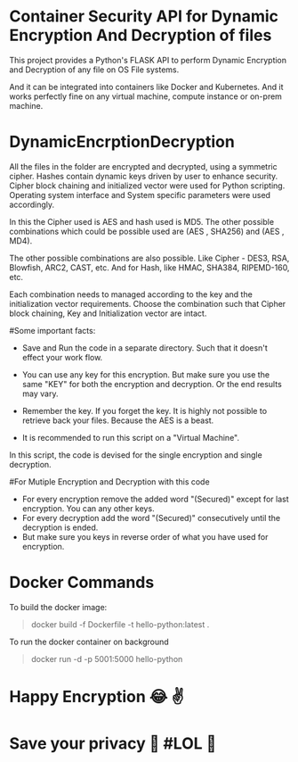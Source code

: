 # Container Security API for Dynamic Encryption And Decryption of files

This project provides a Python's FLASK API to perform Dynamic Encryption and Decryption of any file on OS File systems.

And it can be integrated into containers like Docker and Kubernetes. And it works perfectly fine on any virtual machine, compute instance or on-prem machine. 

# DynamicEncrptionDecryption

All the files in the folder are encrypted and decrypted, using a symmetric cipher.
Hashes contain dynamic keys driven by user to enhance security. 
Cipher block chaining and initialized vector were used for Python scripting. 
Operating system interface and System specific parameters were used accordingly. 

In this the Cipher used is AES and hash used is MD5. The other possible combinations which could be possible used are (AES , SHA256)  and (AES , MD4).  

The other possible combinations are also possible. Like  Cipher - DES3, RSA, Blowfish, ARC2, CAST, etc. 
And for Hash, like HMAC, SHA384, RIPEMD-160, etc.

Each combination needs to managed according to the key and the initialization vector requirements. 
Choose the combination such that Cipher block chaining, Key and Initialization vector are intact. 

#Some important facts:

- Save and Run the code in a separate directory. Such that it doesn't effect your work flow. 

- You can use any key for this encryption. But make sure you use the same "KEY" for both the encryption and decryption. Or the end results may vary.

- Remember the key. If you forget the key. It is highly not possible to retrieve back your files. Because the AES is a beast. 

- It is recommended to run this script on a "Virtual Machine".  

In this script, the code is devised for the single encryption and single decryption.

#For Mutiple Encryption and Decryption with this code
- For every encryption remove the added word "(Secured)" except for last encryption. You can any other keys.
- For every decryption add the word "(Secured)" consecutively until the decryption is ended. 
- But make sure you keys in reverse order of what you have used for encryption.

# Docker Commands
To build the docker image:
> docker build -f Dockerfile -t hello-python:latest .

To run the docker container on background 
> docker run -d -p 5001:5000 hello-python


# Happy Encryption  :joy: :v:
# Save your privacy :muscle: #LOL :metal:



